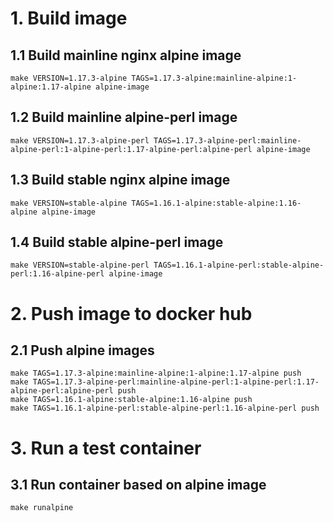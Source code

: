 # 1. Build image


## 1.1 Build mainline nginx alpine image

```
make VERSION=1.17.3-alpine TAGS=1.17.3-alpine:mainline-alpine:1-alpine:1.17-alpine alpine-image
```

## 1.2 Build mainline alpine-perl image

```
make VERSION=1.17.3-alpine-perl TAGS=1.17.3-alpine-perl:mainline-alpine-perl:1-alpine-perl:1.17-alpine-perl:alpine-perl alpine-image
```

## 1.3 Build stable nginx alpine image

```
make VERSION=stable-alpine TAGS=1.16.1-alpine:stable-alpine:1.16-alpine alpine-image
```

## 1.4 Build stable alpine-perl image

```
make VERSION=stable-alpine-perl TAGS=1.16.1-alpine-perl:stable-alpine-perl:1.16-alpine-perl alpine-image
```

# 2. Push image to docker hub

## 2.1 Push alpine images

```
make TAGS=1.17.3-alpine:mainline-alpine:1-alpine:1.17-alpine push
make TAGS=1.17.3-alpine-perl:mainline-alpine-perl:1-alpine-perl:1.17-alpine-perl:alpine-perl push
make TAGS=1.16.1-alpine:stable-alpine:1.16-alpine push
make TAGS=1.16.1-alpine-perl:stable-alpine-perl:1.16-alpine-perl push
```

# 3. Run a test container

## 3.1 Run container based on alpine image

```
make runalpine
```
